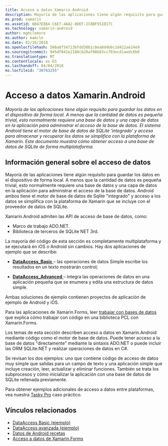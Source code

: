 ```yaml
---
title: Acceso a datos Xamarin.Android
description: Mayoría de las aplicaciones tiene algún requisito para guardar los datos en el dispositivo de forma local. A menos que la cantidad de datos es pequeña trivial, esto normalmente requiere una base de datos y una capa de datos en la aplicación para administrar el acceso de la base de datos.  El sistema Android tiene el motor de base de datos de SQLite 'integrado' y acceso para almacenar y recuperar los datos se simplifica con la plataforma de Xamarin. Este documento muestra cómo obtener acceso a una base de datos de SQLite de forma multiplataforma.
ms.prod: xamarin
ms.assetid: 6B47E864-C6E7-4AA2-8DEF-2C8BF551D17C
ms.technology: xamarin-android
author: mgmclemore
ms.author: mamcle
ms.date: 02/16/2018
ms.openlocfilehash: 508a8f54723bfdd30b1c8ea8d4b6c1d422ae24e9
ms.sourcegitcommit: 945df041e2180cb20af08b83cc703ecd1aedc6b0
ms.translationtype: MT
ms.contentlocale: es-ES
ms.lasthandoff: 04/04/2018
ms.locfileid: "30763255"
---
```

# <a name="xamarinandroid-data-access"></a>Acceso a datos Xamarin.Android

_Mayoría de las aplicaciones tiene algún requisito para guardar los datos en el dispositivo de forma local. A menos que la cantidad de datos es pequeña trivial, esto normalmente requiere una base de datos y una capa de datos en la aplicación para administrar el acceso de la base de datos.  El sistema Android tiene el motor de base de datos de SQLite 'integrado' y acceso para almacenar y recuperar los datos se simplifica con la plataforma de Xamarin. Este documento muestra cómo obtener acceso a una base de datos de SQLite de forma multiplataforma._

## <a name="data-access-overview"></a>Información general sobre el acceso de datos

Mayoría de las aplicaciones tiene algún requisito para guardar los datos en el dispositivo de forma local. A menos que la cantidad de datos es pequeña trivial, esto normalmente requiere una base de datos y una capa de datos en la aplicación para administrar el acceso de la base de datos. Android ambos tiene el motor de base de datos de Sqlite "integrado" y acceso a los datos se simplifica con la plataforma de Xamarin que se incluye con el proveedor de datos de SQLite.

Xamarin.Android admiten las API de acceso de base de datos, como:

-  Marco de trabajo ADO.NET.
-  Biblioteca de terceros de SQLite NET 3rd.

La mayoría del código de esta sección es completamente multiplataforma y se ejecutará en iOS o Android sin cambios. Hay dos aplicaciones de ejemplo que se describe:

-  [**DataAccess_Basic** ](https://github.com/xamarin/mobile-samples/tree/master/DataAccess/Basic) &ndash; las operaciones de datos Simple escribe los resultados en un texto mostrarán control;

-  [**DataAccess_Advanced** ](https://github.com/xamarin/mobile-samples/tree/master/DataAccess/Advanced) &ndash; integra las operaciones de datos en una aplicación pequeña que se enumera y edita una estructura de datos simple.

Ambas soluciones de ejemplo contienen proyectos de aplicación de ejemplo de Android y iOS.

Para las aplicaciones de Xamarin.Forms, leer [trabajar con bases de datos](~/xamarin-forms/app-fundamentals/databases.md) que explica cómo trabajar con código en una biblioteca PCL con Xamarin.Forms.

Los temas de esta sección describen acceso a datos en Xamarin.Android mediante código como el motor de base de datos. Puede tener acceso a la base de datos "directamente" mediante la sintaxis ADO.NET o puede incluir las ORM SQLite.NET y realizar operaciones de datos en C#.

Se revisan los dos ejemplos: uno que contiene código de acceso de datos muy simple que salidas para un campo de texto y una aplicación simple que incluye creación, leer, actualizar y eliminar funciones. También se trata los subprocesos y cómo inicializar la aplicación con una base de datos de SQLite rellenada previamente.

Para obtener ejemplos adicionales de acceso a datos entre plataformas, vea nuestra [Tasky Pro](~/cross-platform/app-fundamentals/building-cross-platform-applications/case-study-tasky.md) caso práctico.


## <a name="related-links"></a>Vínculos relacionados

- [DataAccess Basic (ejemplo)](https://github.com/xamarin/mobile-samples/tree/master/DataAccess/Basic)
- [DataAccess avanzada (ejemplo)](https://github.com/xamarin/mobile-samples/tree/master/DataAccess/Advanced)
- [Datos de Android recetas](https://developer.xamarin.com/recipes/android/data/)
- [Acceso a datos de Xamarin.Forms](~/xamarin-forms/app-fundamentals/databases.md)
